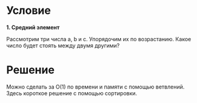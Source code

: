 # Условие

**1. Средний элемент**

Рассмотрим три числа a, b и c. Упорядочим их по возрастанию. Какое число будет стоять между двумя другими?

# Решение

Можно сделать за O(1) по времени и памяти с помощью ветвлений.
Здесь короткое решение с помощью сортировки.